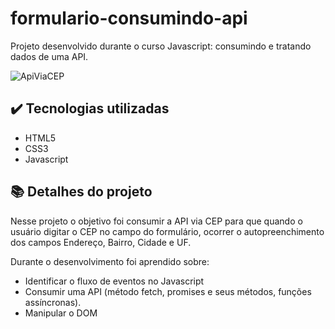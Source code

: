 # formulario-consumindo-api
Projeto desenvolvido durante o curso Javascript: consumindo e tratando dados de uma API.

![ApiViaCEP](https://github.com/sarahlibiny/formulario-consumindo-api/assets/122837977/25b2bd37-79c9-42b0-984f-a78e2947c4a7)

## ✔️ Tecnologias utilizadas

- HTML5
- CSS3 
- Javascript

## 📚 Detalhes do projeto

Nesse projeto o objetivo foi consumir a API via CEP para que quando o usuário digitar o CEP no campo do formulário, ocorrer o autopreenchimento dos campos Endereço, Bairro, Cidade e UF.

Durante o desenvolvimento foi aprendido sobre:
- Identificar o fluxo de eventos no Javascript
- Consumir uma API (método fetch, promises e seus métodos, funções assíncronas).
- Manipular o DOM


